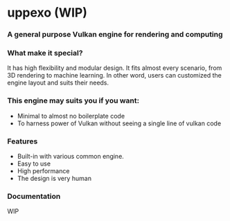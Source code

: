 # uppexo (WIP)

### A general purpose Vulkan engine for rendering and computing

### What make it special?
It has high flexibility and modular design. It fits almost every scenario, from 3D rendering to machine learning. In other word, users can customized the engine layout and suits their needs. 

### This engine may suits you if you want:
- Minimal to almost no boilerplate code 
- To harness power of Vulkan without seeing a single line of vulkan code

### Features
- Built-in with various common engine.
- Easy to use
- High performance
- The design is very human

### Documentation
WIP

